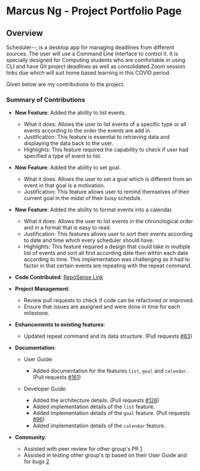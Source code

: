 # Marcus Ng - Project Portfolio Page

## Overview

Scheduler--; is a desktop app for managing deadlines from different sources.
The user will use a Command Line Interface to control it.
It is specially designed for Computing students who are comfortable in using CLI and have Git project deadlines as well
as consolidated Zoom session links due which will suit home based learning in this COVID period.

Given below are my contributions to the project.

### Summary of Contributions

* **New Feature**: Added the ability to list events.
    * What it does: Allows the user to list events of a specific type or all events according to the order the events
    are add in.
    * Justification: This feature is essential to retrieving data and displaying the data back to the user.
    * Highlights: This feature required the capability to check if user had specified a type of event to list.
    
* **New Feature**: Added the ability to set goal.
    * What it does: Allows the user to set a goal which is different from an event in that goal is a motivation.
    * Justification: This feature allows user to remind themselves of their current goal in the midst of their busy
    schedule.
    
* **New Feature**: Added the ability to format events into a calendar.
    * What it does: Allows the user to list events in the chronological order and in a format that is easy to read.
    * Justification: This features allows user to sort their events according to date and time which every scheduler
    should have.
    * Highlights: This feature required a design that could take in multiple list of events and sort all first according
    date then within each date according to time. This implementation was challenging as it had to factor in that
    certain events are repeating with the repeat command.

* **Code Contributed**: 
[RepoSense Link](https://nus-cs2113-ay2021s1.github.io/tp-dashboard/#breakdown=true&search=reinbowl&sort=groupTitle&sortWithin=title&since=2020-09-27&timeframe=commit&mergegroup=&groupSelect=groupByRepos&checkedFileTypes=docs~functional-code~test-code~other)

* **Project Management**:
    * Review pull requests to check if code can be refactored or improved.
    * Ensure that issues are assigned and were done in time for each milestone.

* **Enhancements to existing features**:
    * Updated repeat command and its data structure. (Pull requests [\#83](https://github.com/AY2021S1-CS2113T-T12-4/tp/pull/83))

* **Documentation**:
    * User Guide:
        * Added documentation for the features `list`, `goal` and `calendar`. (Pull requests [\#161](https://github.com/AY2021S1-CS2113T-T12-4/tp/pull/161))
        
    * Developer Guide:
        * Added the architecture details. (Pull requests [\#126](https://github.com/AY2021S1-CS2113T-T12-4/tp/pull/126))
        * Added implementation details of the `list` feature.
        * Added implementation details of the `goal` feature. (Pull requests [\#96](https://github.com/AY2021S1-CS2113T-T12-4/tp/pull/96))
        * Added implementation details of the `calendar` feature.
    
* **Community**:
    * Assisted with peer review for other group's PR 
    [1](https://github.com/nus-cs2113-AY2021S1/tp/pull/4/files)
    * Assisted in testing other group's tp based on their User Guide and for bugs 
    [2](https://github.com/AY2021S1-CS2113T-F14-3/tp/releases)
